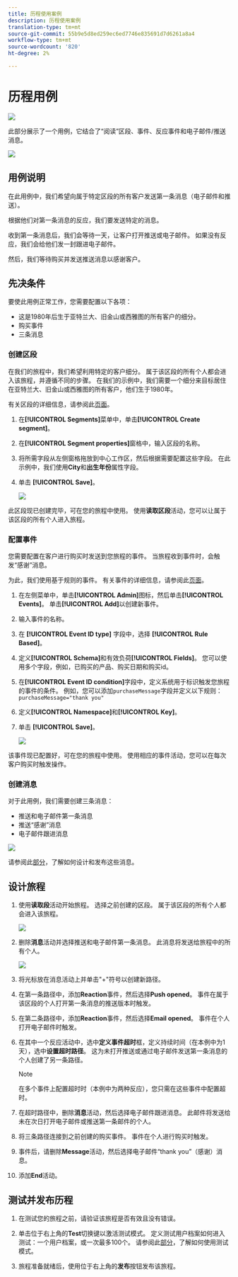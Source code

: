 ```yaml
---
title: 历程使用案例
description: 历程使用案例
translation-type: tm+mt
source-git-commit: 55b9e5d8ed259ec6ed7746e835691d7d6261a8a4
workflow-type: tm+mt
source-wordcount: '820'
ht-degree: 2%

---
```


# 历程用例

![](../assets/do-not-localize/badge.png)

此部分展示了一个用例，它结合了“阅读”区段、事件、反应事件和电子邮件/推送消息。

![](../assets/jo-uc1.png)

## 用例说明

在此用例中，我们希望向属于特定区段的所有客户发送第一条消息（电子邮件和推送）。

根据他们对第一条消息的反应，我们要发送特定的消息。

收到第一条消息后，我们会等待一天，让客户打开推送或电子邮件。 如果没有反应，我们会给他们发一封跟进电子邮件。

然后，我们等待购买并发送推送消息以感谢客户。

## 先决条件

要使此用例正常工作，您需要配置以下各项：

* 这是1980年后生于亚特兰大、旧金山或西雅图的所有客户的细分。
* 购买事件
* 三条消息

### 创建区段

在我们的旅程中，我们希望利用特定的客户细分。 属于该区段的所有个人都会进入该旅程，并遵循不同的步骤。 在我们的示例中，我们需要一个细分来目标居住在亚特兰大、旧金山或西雅图的所有客户，他们生于1980年。

有关区段的详细信息，请参阅此[页面](../segment/about-segments.md)。

1. 在&#x200B;**[!UICONTROL Segments]**&#x200B;菜单中，单击&#x200B;**[!UICONTROL Create segment]**。

1. 在&#x200B;**[!UICONTROL Segment properties]**&#x200B;窗格中，输入区段的名称。

1. 将所需字段从左侧窗格拖放到中心工作区，然后根据需要配置这些字段。 在此示例中，我们使用&#x200B;**City**&#x200B;和&#x200B;**出生年份**&#x200B;属性字段。

1. 单击 **[!UICONTROL Save]**。

   ![](../assets/add-attributes.png)

此区段现已创建完毕，可在您的旅程中使用。 使用&#x200B;**读取区段**&#x200B;活动，您可以让属于该区段的所有个人进入旅程。

### 配置事件

您需要配置在客户进行购买时发送到您旅程的事件。 当旅程收到事件时，会触发“感谢”消息。

为此，我们使用基于规则的事件。 有关事件的详细信息，请参阅此[页面](../event/about-events.md)。

1. 在左侧菜单中，单击&#x200B;**[!UICONTROL Admin]**&#x200B;图标，然后单击&#x200B;**[!UICONTROL Events]**。 单击&#x200B;**[!UICONTROL Add]**&#x200B;以创建新事件。

1. 输入事件的名称。

1. 在 **[!UICONTROL Event ID type]** 字段中，选择 **[!UICONTROL Rule Based]**。

1. 定义&#x200B;**[!UICONTROL Schema]**&#x200B;和有效负荷&#x200B;**[!UICONTROL Fields]**。 您可以使用多个字段，例如，已购买的产品、购买日期和购买id。

1. 在&#x200B;**[!UICONTROL Event ID condition]**&#x200B;字段中，定义系统用于标识触发您旅程的事件的条件。 例如，您可以添加`purchaseMessage`字段并定义以下规则：`purchaseMessage="thank you"`

1. 定义&#x200B;**[!UICONTROL Namespace]**&#x200B;和&#x200B;**[!UICONTROL Key]**。

1. 单击 **[!UICONTROL Save]**。

   ![](../assets/jo-uc2.png)

该事件现已配置好，可在您的旅程中使用。 使用相应的事件活动，您可以在每次客户购买时触发操作。

### 创建消息

对于此用例，我们需要创建三条消息：

* 推送和电子邮件第一条消息
* 推送“感谢”消息
* 电子邮件跟进消息

![](../assets/jo-uc3.png)

请参阅此[部分](../segment/about-segments.md)，了解如何设计和发布这些消息。

## 设计旅程

1. 使用&#x200B;**读取段**&#x200B;活动开始旅程。 选择之前创建的区段。 属于该区段的所有个人都会进入该旅程。

   ![](../assets/jo-uc4.png)

1. 删除&#x200B;**消息**&#x200B;活动并选择推送和电子邮件第一条消息。 此消息将发送给旅程中的所有个人。

   ![](../assets/jo-uc5.png)

1. 将光标放在消息活动上并单击&quot;+&quot;符号以创建新路径。

1. 在第一条路径中，添加&#x200B;**Reaction**&#x200B;事件，然后选择&#x200B;**Push opened**。 事件在属于该区段的个人打开第一条消息的推送版本时触发。

1. 在第二条路径中，添加&#x200B;**Reaction**&#x200B;事件，然后选择&#x200B;**Email opened**。 事件在个人打开电子邮件时触发。

1. 在其中一个反应活动中，选中&#x200B;**定义事件超时**&#x200B;框，定义持续时间（在本例中为1天），选中&#x200B;**设置超时路径**。 这为未打开推送或通过电子邮件发送第一条消息的个人创建了另一条路径。

   >[!NOTE]
   >
   >在多个事件上配置超时时（本例中为两种反应），您只需在这些事件中配置超时。

1. 在超时路径中，删除&#x200B;**消息**&#x200B;活动，然后选择电子邮件跟进消息。 此邮件将发送给未在次日打开电子邮件或推送第一条邮件的个人。

1. 将三条路径连接到之前创建的购买事件。 事件在个人进行购买时触发。

1. 事件后，请删除&#x200B;**Message**&#x200B;活动，然后选择电子邮件“thank you”（感谢）消息。

1. 添加&#x200B;**End**&#x200B;活动。

## 测试并发布历程

1. 在测试您的旅程之前，请验证该旅程是否有效且没有错误。

1. 单击位于右上角的&#x200B;**Test**&#x200B;切换键以激活测试模式。 定义测试用户档案如何进入测试：一个用户档案，或一次最多100个。 请参阅此[部分](testing-the-journey.md)，了解如何使用测试模式。

1. 旅程准备就绪后，使用位于右上角的&#x200B;**发布**&#x200B;按钮发布该旅程。
